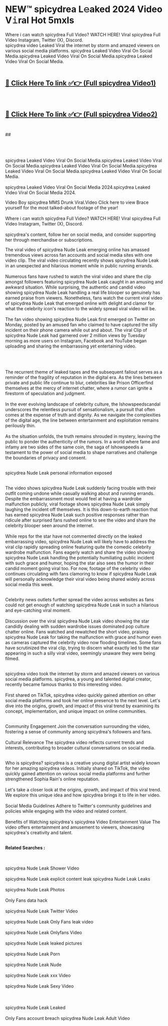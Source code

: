 
# NEW™ spicydrea L𝚎aked 2024 Video V𝚒ral Hot 5mxls

Where i can watch spicydrea Full Video? WATCH HERE! Viral spicydrea Full Video Instagram, Twitter (X), Discord. <br>
spicydrea video Leaked Viral the internet by storm and amazed viewers on various social media platforms. spicydrea Leaked Video Viral On Social Media.spicydrea Leaked Video Viral On Social Media.spicydrea Leaked Video Viral On Social Media.<br>
 <br>

##  <a href="hhttps://clipsfans.site?title=spicydrea&ref=git">🔴 Click Here To link ✅👉 (Full spicydrea Video1)</a><br>
  <br>

##  <a href="https://clipsfans.site?title=spicydrea&ref=git">🔴 Click Here To link ✅👉 (Full spicydrea Video2)</a><br>
  <br>
  ##


  <br>

  <br>

<br><br>
spicydrea Leaked Video Viral On Social Media.spicydrea Leaked Video Viral On Social Media.spicydrea Leaked Video Viral On Social Media.spicydrea Leaked Video Viral On Social Media.spicydrea Leaked Video Viral On Social Media.
<br><br>
spicydrea Leaked Video Viral On Social Media 2024.spicydrea Leaked Video Viral On Social Media 2024.


Video Boy spicydrea MMS Drunk Viral.Video Click here to view Brace yourself for the most talked-about footage of the year!
<br><br>
Where i can watch spicydrea Full Video? WATCH HERE! Viral spicydrea Full Video Instagram, Twitter (X), Discord.
<br><br>
spicydrea's content, follow her on social media, and consider supporting her through merchandise or subscriptions.


The viral video of spicydrea Nude Leak emerging online has amassed tremendous views across fan accounts and social media sites with one video clip. The viral video circulating recently shows spicydrea Nude Leak in an unexpected and hilarious moment while in public running errands.
<br><br>
Numerous fans have rushed to watch the viral video and share the clip amongst followers featuring spicydrea Nude Leak caught in an amusing and awkward situation. While surprising, the authentic and candid video showing spicydrea Nude Leak handling a real life blooper so genuinely has earned praise from viewers. Nonetheless, fans watch the current viral video of spicydrea Nude Leak that emerged online with delight and clamor for what the celebrity icon's reaction to the widely spread viral video will be.
<br><br>
The fan video showing spicydrea Nude Leak first emerged on Twitter on Monday, posted by an amused fan who claimed to have captured the silly incident on their phone camera while out and about. The viral Clip of spicydrea Nude Leak had garnered over 2 million views by Tuesday morning as more users on Instagram, Facebook and YouTube began uploading and sharing the embarrassing yet entertaining video.
<br><br>


<br><br>
The recurrent theme of leaked tapes and the subsequent fallout serves as a reminder of the fragility of reputation in the digital era. As the lines between private and public life continue to blur, celebrities like Prison Officerfind themselves at the mercy of internet chatter, where a rumor can ignite a firestorm of speculation and judgment.
<br><br>
In the ever evolving landscape of celebrity culture, the Ishowspeedscandal underscores the relentless pursuit of sensationalism, a pursuit that often comes at the expense of truth and dignity. As we navigate the complexities of the digital age, the line between entertainment and exploitation remains perilously thin.
<br><br>
As the situation unfolds, the truth remains shrouded in mystery, leaving the public to ponder the authenticity of the rumors. In a world where fame and infamy are two sides of the same coin, the saga of Ishowspeedis a testament to the power of social media to shape narratives and challenge the boundaries of privacy and consent.
<br><br>





spicydrea Nude Leak personal information exposed
<br><br>



The video shows spicydrea Nude Leak suddenly facing trouble with their outfit coming undone while casually walking about and running errands. Despite the embarrassment most would feel at having a wardrobe malfunction publicly, viral footage shows spicydrea Nude Leak simply laughing the incident off themselves. It is this down-to-earth reaction that has earned spicydrea Nude Leak such positive responses rather than ridicule after surprised fans rushed online to see the video and share the celebrity blooper seen around the internet.
<br><br>
While reps for the star have not commented directly on the leaked embarrassing video, spicydrea Nude Leak will likely have to address the viral clip rapidly spreading online featuring quite the comedic celebrity wardrobe malfunction. Fans eagerly watch and share the video showing spicydrea Nude Leak handling the potentially humiliating public incident with such grace and humor, hoping the star also sees the humor in their candid moment going viral too. For now, footage of the celebrity video continues circulating with fans clamoring to know if spicydrea Nude Leak will personally acknowledge their viral video being shared widely across social media this week.
<br><br>

Celebrity news outlets further spread the video across websites as fans could not get enough of watching spicydrea Nude Leak in such a hilarious and eye-catching viral moment.
<br><br>
Discussion over the viral spicydrea Nude Leak video showing the star candidly dealing with sudden wardrobe issues dominated pop culture chatter online. Fans watched and rewatched the short video, praising spicydrea Nude Leak for taking the malfunction with grace and humor even as cameras captured the celebrity video now flooding timelines. Some fans have scrutinized the viral clip, trying to discern what exactly led to the star appearing in such a silly viral video, seemingly unaware they were being filmed.
<br><br>


spicydrea video took the internet by storm and amazed viewers on various social media platforms. spicydrea, a young and talented digital creator, recently became famous thanks to this interesting video.
<br><br>
First shared on TikTok, spicydrea video quickly gained attention on other social media platforms and took her online presence to the next level. Let's dive into the origins, growth, and impact of this viral trend by examining its concept, implementation, and unique impact on online communities.
<br><br>

Community Engagement Join the conversation surrounding the video, fostering a sense of community among spicydrea's followers and fans.
<br><br>
Cultural Relevance The spicydrea video reflects current trends and interests, contributing to broader cultural conversations on social media.
<br><br>




Who is spicydrea? spicydrea is a creative young digital artist widely known for her amazing spicydrea videos. Initially shared on TikTok, the video quickly gained attention on various social media platforms and further strengthened Sophia Rain's online reputation.
<br><br>
Let's take a closer look at the origins, growth, and impact of this viral trend. We explore this unique idea and how spicydrea brings it to life in her video.
<br><br>
Social Media Guidelines Adhere to Twitter's community guidelines and policies while engaging with the video and related content.
<br><br>
Benefits of Watching spicydrea's spicydrea Video Entertainment Value The video offers entertainment and amusement to viewers, showcasing spicydrea's creativity and talent.
<br><br>




<strong>Related Searches :</strong>

<br><br>
spicydrea Nude Leak Shower Video
<br><br>
spicydrea Nude Leak explicit content leak
spicydrea Nude Leak Leaks
<br><br>
spicydrea Nude Leak Photos
<br><br>
Only Fans data hack
<br><br>
spicydrea Nude Leak Twitter Video
<br><br>
spicydrea Nude Leak Only Fans leak video
<br><br>
spicydrea Nude Leak Onlyfans Video
<br><br>
spicydrea Nude Leak leaked pictures
<br><br>
spicydrea Nude Leak Porn
<br><br>
spicydrea Nude Leak Nude
<br><br>
spicydrea Nude Leak xxx Video
<br><br>
spicydrea Nude Leak Sexy Video
<br><br>
<br><br>
spicydrea Nude Leak Leaked
<br><br>
Only Fans account breach
spicydrea Nude Leak Adult Video
<br><br>